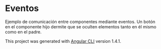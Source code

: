 # Eventos

Ejemplo de comunicación entre componentes mediante eventos.
Un botón en el componente hijo dermite que se oculten elementos tanto en él mismo como en el padre.

This project was generated with [Angular CLI](https://github.com/angular/angular-cli) version 1.4.1.


